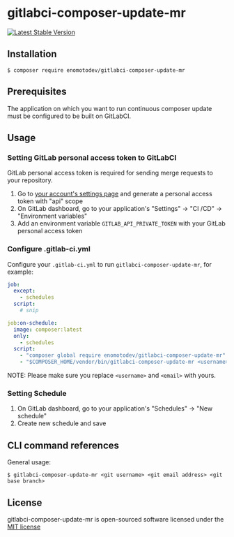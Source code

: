 # gitlabci-composer-update-mr

[![Latest Stable Version](https://poser.pugx.org/enomotodev/gitlabci-composer-update-mr/v/stable.png)](https://packagist.org/packages/enomotodev/gitlabci-composer-update-mr)

## Installation

```
$ composer require enomotodev/gitlabci-composer-update-mr
```

## Prerequisites

The application on which you want to run continuous composer update must be configured to be built on GitLabCI.

## Usage

### Setting GitLab personal access token to GitLabCI

GitLab personal access token is required for sending merge requests to your repository.

1. Go to [your account's settings page](https://gitlab.com/profile/personal_access_tokens) and generate a personal access token with "api" scope
1. On GitLab dashboard, go to your application's "Settings" -> "CI /CD" -> "Environment variables"
1. Add an environment variable `GITLAB_API_PRIVATE_TOKEN` with your GitLab personal access token

### Configure .gitlab-ci.yml

Configure your `.gitlab-ci.yml` to run `gitlabci-composer-update-mr`, for example:

```yaml
job:
  except:
    - schedules
  script:
    # snip

job:on-schedule:
  image: composer:latest
  only:
    - schedules
  script:
    - "composer global require enomotodev/gitlabci-composer-update-mr"
    - "$COMPOSER_HOME/vendor/bin/gitlabci-composer-update-mr <username> <email> master"
```

NOTE: Please make sure you replace `<username>` and `<email>` with yours.

### Setting Schedule

1. On GitLab dashboard, go to your application's "Schedules" -> "New schedule"
1. Create new schedule and save

## CLI command references

General usage:

```
$ gitlabci-composer-update-mr <git username> <git email address> <git base branch>
```

## License

gitlabci-composer-update-mr is open-sourced software licensed under the [MIT license](http://opensource.org/licenses/MIT)
